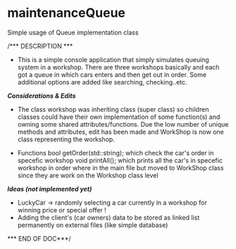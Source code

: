 # maintenanceQueue
Simple usage of Queue implementation class

/*** DESCRIPTION ***

* This is a simple console application that simply simulates queuing system in a workshop.
There are three workshops basically and each got a queue in which cars enters and then
get out in order. Some additional options are added like searching, checking..etc.

***Considerations & Edits***

* The class workshop was inheriting class (super class) so children classes could have their own
implementation of some function(s) and owning some shared attributes/functions. Due the low number of
unique methods and attributes, edit has been made and WorkShop is now one class representing the workshop.

* Functions
	bool getOrder(std::string); which check the car's order in specefic workshop
	void printAll(); which prints all the car's in specefic workshop in order
  where in the main file but moved to WorkShop class since they are work on the Workshop class level

***Ideas (not implemented yet)***

* LuckyCar -> randomly selecting a car currently in a workshop for winning price or special offer !
* Adding the client's (car owners) data to be stored as linked list permanently on external files (like simple database)

*** END OF DOC***/
